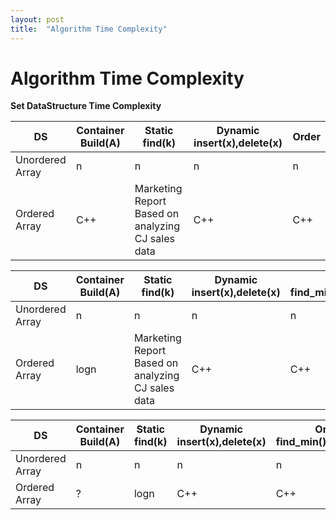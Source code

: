 ```yaml
---
layout: post
title:  "Algorithm Time Complexity"
---
```


# Algorithm Time Complexity 

**Set DataStructure Time Complexity** <br/>



DS            | Container Build(A)  | Static find(k) | Dynamic insert(x),delete(x) | Order
-------------------|-----------------|--------------------------|---------------------------|---------------------------
Unordered Array |   n    | n | n  |   n
Ordered Array | C++ | Marketing Report Based on analyzing CJ sales data | C++ | C++

DS            | Container Build(A)  | Static find(k) | Dynamic insert(x),delete(x) | Order find_min(),find_max() | Order find_next(),find_prev() 
-------------------|-----------------|--------------------------|---------------------------|---------------------------|--------------------
Unordered Array |   n    | n  | n  |   n |   n
Ordered Array | logn | Marketing Report Based on analyzing CJ sales data | C++ | C++ | C++

DS            | Container Build(A)  | Static find(k) | Dynamic insert(x),delete(x) | Order find_min(),find_max() | Order find_next(),find_prev() 
-------------------|-----------------|--------------------------|---------------------------|---------------------------|--------------------
Unordered Array |   n    | n  | n  |   n |   n
Ordered Array | ? | logn | C++ | C++ | C++
